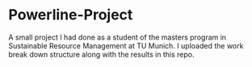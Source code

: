 # Powerline-Project
A small project I had done as a student of the masters program in Sustainable Resource Management at TU Munich. I uploaded the work break down structure along with the results in this repo.
